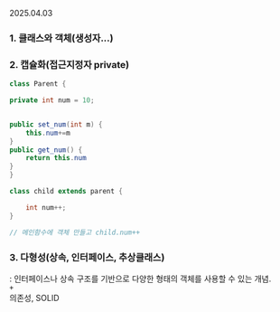 2025.04.03

### 1. 클래스와 객체(생성자...)

### 2. 캡슐화(접근지정자 private)

```java
class Parent {

private int num = 10;


public set_num(int m) {
    this.num+=m
}
public get_num() {
    return this.num
}
}

class child extends parent {

    int num++;
}

// 메인함수에 객체 만들고 child.num++
```

### 3. 다형성(상속, 인터페이스, 추상클래스)
: 인터페이스나 상속 구조를 기반으로 다양한 형태의 객체를 사용할 수 있는 개념.
<br>
`+
`<br>
의존성, SOLID


